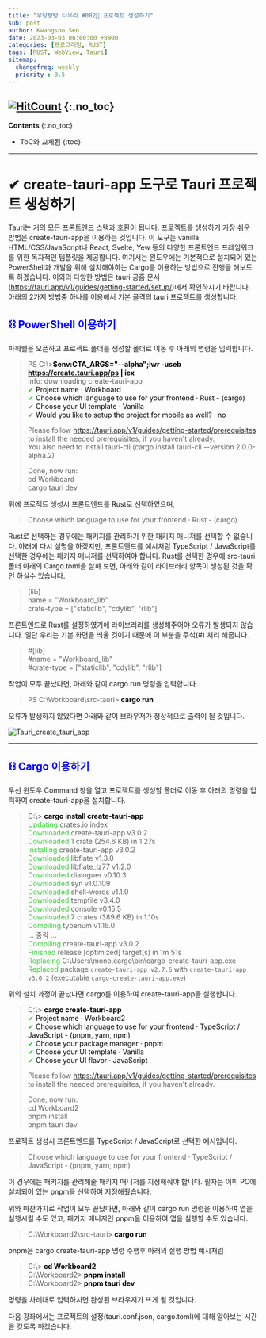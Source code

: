 ```yaml
---
title: "우당탕탕 타우리 #002💬 프로젝트 생성하기" 
sub: post
author: Kwangsoo Seo
date: 2023-03-03 06:00:00 +0900
categories: [프로그래밍, RUST]
tags: [RUST, WebView, Tauri]
sitemap:
  changefreq: weekly
  priority : 0.5
---
```

[![HitCount](https://hits.dwyl.com/MonosLab/post24.svg?style=flat-square&show=unique)](http://hits.dwyl.com/MonosLab/post24)
{:.no_toc}
---
**Contents**
{:.no_toc}

* ToC와 교체됨
{:toc}  

---  

# ✔ create-tauri-app 도구로 Tauri 프로젝트 생성하기   

Tauri는 거의 모든 프론트엔드 스택과 호환이 됩니다. 프로젝트를 생성하기 가장 쉬운 방법은 create-tauri-app을 이용하는 것입니다. 이 도구는 vanilla HTML/CSS/JavaScript나 React, Svelte, Yew 등의 다양한 프론트엔드 프레임워크를 위한 독자적인 템플릿을 제공합니다.
여기서는 윈도우에는 기본적으로 설치되어 있는 PowerShell과 개발을 위해 설치해야하는 Cargo를 이용하는 방법으로 진행을 해보도록 하겠습니다. 이외의 다양한 방법은 tauri 공홈 문서(https://tauri.app/v1/guides/getting-started/setup/)에서 확인하시기 바랍니다. 아래의 2가지 방법중 하나를 이용해서 기본 골격의 tauri 프로젝트를 생성합니다.

## <span style="color:blue">⛓ PowerShell 이용하기</span>

파워쉘을 오픈하고 프로젝트 폴더를 생성할 폴더로 이동 후 아래의 명령을 입력합니다.   
> PS C:\\>**<span style="color:black">$env:CTA_ARGS="--alpha";iwr -useb https://create.tauri.app/ps | iex</span>**   
> info: downloading create-tauri-app   
> <span style="color:limegreen">✔</span> <span style="color:black">Project name · Workboard</span>   
> <span style="color:limegreen">✔</span> <span style="color:black">Choose which language to use for your frontend · Rust - (cargo)</span>   
> <span style="color:limegreen">✔</span> <span style="color:black">Choose your UI template · Vanilla</span>   
> <span style="color:limegreen">✔</span> <span style="color:black">Would you like to setup the project for mobile as well? · no</span>   
>    
> Please follow https://tauri.app/v1/guides/getting-started/prerequisites to install the needed prerequisites, if you haven't already.   
> You also need to install tauri-cli (cargo install tauri-cli --version 2.0.0-alpha.2)   
>    
> Done, now run:   
>   cd Workboard   
>   cargo tauri dev   

위에 프로젝트 생성시 프론트엔드를 Rust로 선택하였으며,   
> Choose which language to use for your frontend · Rust - (cargo)   

Rust로 선택하는 경우에는 패키지를 관리하기 위한 패키지 매니저를 선택할 수 없습니다. 아래에 다시 설명을 하겠지만, 프론트엔드를 예시처럼 TypeScript / JavaScript를 선택한 경우에는 패키지 매니저를 선택하여야 합니다. 
Rust를 선택한 경우에 src-tauri 폴더 아래의 Cargo.toml을 살펴 보면, 아래와 같이 라이브러리 항목이 생성된 것을 확인 하실수 있습니다.

> [lib]   
> name = "Workboard_lib"   
> crate-type = ["staticlib", "cdylib", "rlib"]   

프론트엔드로 Rust를 설정하였기에 라이브러리를 생성해주어야 오류가 발생되지 않습니다. 일단 우리는 기본 화면을 띄울 것이기 때문에 이 부분을  주석(#) 처리 해줍니다.    

> #[lib]   
> #name = "Workboard_lib"   
> #crate-type = ["staticlib", "cdylib", "rlib"]   

작업이 모두 끝났다면, 아래와 같이 cargo run 명령을 입력합니다.   

> PS C:\\Workboard\\src-tauri>**<span style="color:black"> cargo run</span>**   

오류가 발생하지 않았다면 아래와 같이 브라우저가 정상적으로 출력이 될 것입니다.

![Tauri_create_tauri_app](https://monoslab.github.io/assets/img/posts/create_tauri_app.png)   

---

## <span style="color:blue">⛓ Cargo 이용하기</span>   

우선 윈도우 Command 창을 열고 프로젝트를 생성할 폴더로 이동 후 아래의 명령을 입력하여 create-tauri-app을 설치합니다.   

> C:\\> **<span style="color:black">cargo install create-tauri-app</span>**   
>     <span style="color:limegreen">Updating</span> crates.io index   
>   <span style="color:limegreen">Downloaded</span> create-tauri-app v3.0.2   
>   <span style="color:limegreen">Downloaded</span> 1 crate (254.6 KB) in 1.27s   
>   <span style="color:limegreen">Installing</span> create-tauri-app v3.0.2   
>   <span style="color:limegreen">Downloaded</span> libflate v1.3.0   
>   <span style="color:limegreen">Downloaded</span> libflate_lz77 v1.2.0   
>   <span style="color:limegreen">Downloaded</span> dialoguer v0.10.3   
>   <span style="color:limegreen">Downloaded</span> syn v1.0.109   
>   <span style="color:limegreen">Downloaded</span> shell-words v1.1.0   
>   <span style="color:limegreen">Downloaded</span> tempfile v3.4.0   
>   <span style="color:limegreen">Downloaded</span> console v0.15.5   
>   <span style="color:limegreen">Downloaded</span> 7 crates (389.6 KB) in 1.10s   
>    <span style="color:limegreen">Compiling</span> typenum v1.16.0   
>    ... 중략 ...   
>    <span style="color:limegreen">Compiling</span> create-tauri-app v3.0.2   
>     <span style="color:limegreen">Finished</span> release [optimized] target(s) in 1m 51s   
>    <span style="color:limegreen">Replacing</span> C:\Users\mono\.cargo\bin\cargo-create-tauri-app.exe   
>     <span style="color:limegreen">Replaced</span> package `create-tauri-app v2.7.6` with `create-tauri-app v3.0.2` (executable `cargo-create-tauri-app.exe`)   

위의 설치 과정이 끝났다면 cargo를 이용하여 create-tauri-app을 실행합니다.   

> C:\\> **<span style="color:black">cargo create-tauri-app</span>**   
> <span style="color:limegreen">✔</span> <span style="color:black">Project name · Workboard2</span>   
> <span style="color:limegreen">✔</span> <span style="color:black">Choose which language to use for your frontend · TypeScript / JavaScript - (pnpm, yarn, npm)</span>   
> <span style="color:limegreen">✔</span> <span style="color:black">Choose your package manager · pnpm</span>   
> <span style="color:limegreen">✔</span> <span style="color:black">Choose your UI template · Vanilla</span>   
> <span style="color:limegreen">✔</span> <span style="color:black">Choose your UI flavor · JavaScript</span>   
>    
> Please follow https://tauri.app/v1/guides/getting-started/prerequisites to install the needed prerequisites, if you haven't already.   
>    
> Done, now run:   
>   cd Workboard2   
>   pnpm install   
>   pnpm tauri dev   

프로젝트 생성시 프론트엔드를 TypeScript / JavaScript로 선택한 예시입니다.   

> Choose which language to use for your frontend · TypeScript / JavaScript - (pnpm, yarn, npm)   

이 경우에는 패키지를 관리해줄 패키지 매니저를 지정해줘야 합니다. 필자는 이미 PC에 설치되어 있는 pnpm을 선택하여 지정해줬습니다.   

위와 마찬가지로 작업이 모두 끝났다면, 아래와 같이 cargo run 명령을 이용하여 앱을 실행시킬 수도 있고, 패키지 매니저인 pnpm을 이용하여 앱을 실행할 수도 있습니다.   

> C:\\Workboard2\\src-tauri>**<span style="color:black"> cargo run</span>**   

pnpm은 cargo create-tauri-app 명령 수행후 아래의 실행 방법 예시처럼   

> C:\\>**<span style="color:black"> cd Workboard2</span>**   
> C:\\Workboard2>**<span style="color:black"> pnpm install</span>**   
> C:\\Workboard2>**<span style="color:black"> pnpm tauri dev</span>**   

명령을 차례대로 입력하시면 완성된 브라우저가 뜨게 될 것입니다.   

다음 강좌에서는 프로젝트의 설정(tauri.conf.json, cargo.toml)에 대해 알아보는 시간을 갖도록 하겠습니다.   